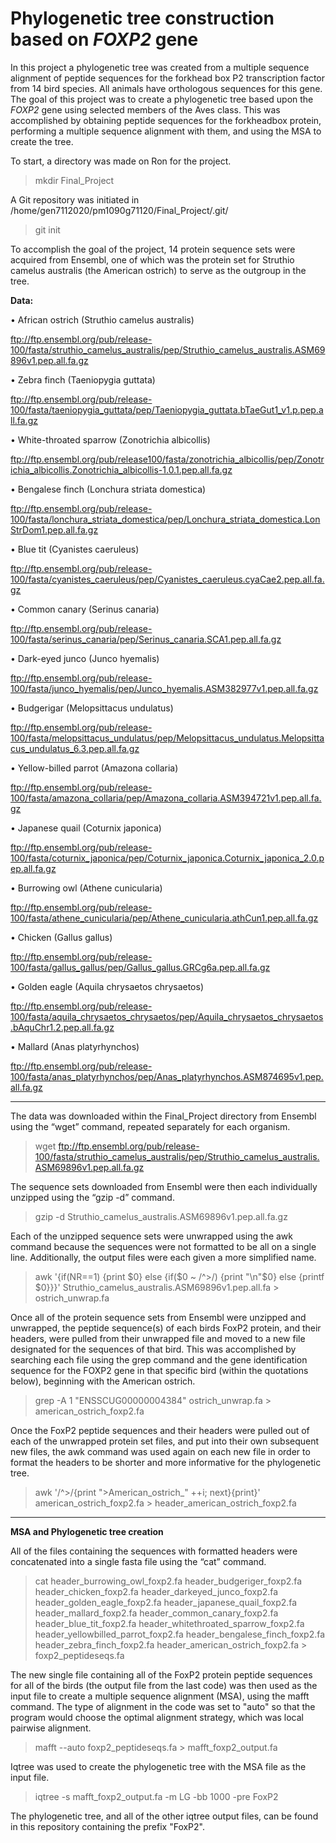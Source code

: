 # Phylogenetic tree construction based on *FOXP2* gene

In this project a phylogenetic tree was created from a multiple sequence alignment of peptide sequences for the forkhead box P2 transcription factor from 14 bird species.  All animals have orthologous sequences for this gene.  The goal of this project was to create a phylogenetic tree based upon the *FOXP2* gene using selected members of the Aves class. This was accomplished by obtaining peptide sequences for the forkheadbox protein, performing a multiple sequence alignment with them, and using the MSA to create the tree. 

To start, a directory was made on Ron for the project.
> mkdir Final_Project

A Git repository was initiated in /home/gen7112020/pm1090g71120/Final_Project/.git/
> git init

To accomplish the goal of the project, 14 protein sequence sets were acquired from Ensembl, one of which was the protein set for Struthio camelus australis (the American ostrich) to serve as the outgroup in the tree.  

**Data:**

•	African ostrich (Struthio camelus australis)

ftp://ftp.ensembl.org/pub/release-100/fasta/struthio_camelus_australis/pep/Struthio_camelus_australis.ASM69896v1.pep.all.fa.gz

•	Zebra finch (Taeniopygia guttata)

ftp://ftp.ensembl.org/pub/release-100/fasta/taeniopygia_guttata/pep/Taeniopygia_guttata.bTaeGut1_v1.p.pep.all.fa.gz

•	White-throated sparrow (Zonotrichia albicollis)

ftp://ftp.ensembl.org/pub/release100/fasta/zonotrichia_albicollis/pep/Zonotrichia_albicollis.Zonotrichia_albicollis-1.0.1.pep.all.fa.gz

•	Bengalese finch (Lonchura striata domestica)

ftp://ftp.ensembl.org/pub/release-100/fasta/lonchura_striata_domestica/pep/Lonchura_striata_domestica.LonStrDom1.pep.all.fa.gz

•	Blue tit (Cyanistes caeruleus)

ftp://ftp.ensembl.org/pub/release-100/fasta/cyanistes_caeruleus/pep/Cyanistes_caeruleus.cyaCae2.pep.all.fa.gz

•	Common canary (Serinus canaria)

ftp://ftp.ensembl.org/pub/release-100/fasta/serinus_canaria/pep/Serinus_canaria.SCA1.pep.all.fa.gz

•	Dark-eyed junco (Junco hyemalis)

ftp://ftp.ensembl.org/pub/release-100/fasta/junco_hyemalis/pep/Junco_hyemalis.ASM382977v1.pep.all.fa.gz

•	Budgerigar (Melopsittacus undulatus)

ftp://ftp.ensembl.org/pub/release-100/fasta/melopsittacus_undulatus/pep/Melopsittacus_undulatus.Melopsittacus_undulatus_6.3.pep.all.fa.gz

•	Yellow-billed parrot (Amazona collaria)

ftp://ftp.ensembl.org/pub/release-100/fasta/amazona_collaria/pep/Amazona_collaria.ASM394721v1.pep.all.fa.gz

•	Japanese quail (Coturnix japonica)

ftp://ftp.ensembl.org/pub/release-100/fasta/coturnix_japonica/pep/Coturnix_japonica.Coturnix_japonica_2.0.pep.all.fa.gz

•	Burrowing owl (Athene cunicularia)

ftp://ftp.ensembl.org/pub/release-100/fasta/athene_cunicularia/pep/Athene_cunicularia.athCun1.pep.all.fa.gz

•	Chicken (Gallus gallus)

ftp://ftp.ensembl.org/pub/release-100/fasta/gallus_gallus/pep/Gallus_gallus.GRCg6a.pep.all.fa.gz

•	Golden eagle (Aquila chrysaetos chrysaetos)

ftp://ftp.ensembl.org/pub/release-100/fasta/aquila_chrysaetos_chrysaetos/pep/Aquila_chrysaetos_chrysaetos.bAquChr1.2.pep.all.fa.gz

•	Mallard (Anas platyrhynchos)

ftp://ftp.ensembl.org/pub/release-100/fasta/anas_platyrhynchos/pep/Anas_platyrhynchos.ASM874695v1.pep.all.fa.gz

---
The data was downloaded within the Final_Project directory from Ensembl using the “wget” command, repeated separately for each organism.  
> wget ftp://ftp.ensembl.org/pub/release-100/fasta/struthio_camelus_australis/pep/Struthio_camelus_australis.ASM69896v1.pep.all.fa.gz

The sequence sets downloaded from Ensembl were then each individually unzipped using the “gzip -d” command. 
> gzip -d Struthio_camelus_australis.ASM69896v1.pep.all.fa.gz


Each of the unzipped sequence sets were unwrapped using the awk command because the sequences were not formatted to be all on a single line.  Additionally, the output files were each given a more simplified name.
> awk '{if(NR==1) {print $0} else {if($0 ~ /^>/) {print "\n"$0} else {printf $0}}}' Struthio_camelus_australis.ASM69896v1.pep.all.fa > ostrich_unwrap.fa  


Once all of the protein sequence sets from Ensembl were unzipped and unwrapped, the peptide sequence(s) of each birds FoxP2 protein, and their headers, were pulled from their unwrapped file and moved to a new file designated for the sequences of that bird.  This was accomplished by searching each file using the grep command and the gene identification sequence for the FOXP2 gene in that specific bird (within the quotations below), beginning with the American ostrich.  
> grep -A 1 "ENSSCUG00000004384" ostrich_unwrap.fa > american_ostrich_foxp2.fa


Once the FoxP2 peptide sequences and their headers were pulled out of each of the unwrapped protein set files, and put into their own subsequent new files, the awk command was used again on each new file in order to format the headers to be shorter and more informative for the phylogenetic tree.  
> awk '/^>/{print ">American_ostrich_" ++i; next}{print}' american_ostrich_foxp2.fa > header_american_ostrich_foxp2.fa

---
**MSA and Phylogenetic tree creation**

All of the files containing the sequences with formatted headers were concatenated into a single fasta file using the “cat” command. 
> cat header_burrowing_owl_foxp2.fa header_budgeriger_foxp2.fa header_chicken_foxp2.fa header_darkeyed_junco_foxp2.fa header_golden_eagle_foxp2.fa header_japanese_quail_foxp2.fa header_mallard_foxp2.fa header_common_canary_foxp2.fa header_blue_tit_foxp2.fa header_whitethroated_sparrow_foxp2.fa header_yellowbilled_parrot_foxp2.fa header_bengalese_finch_foxp2.fa header_zebra_finch_foxp2.fa header_american_ostrich_foxp2.fa > foxp2_peptideseqs.fa 

The new single file containing all of the FoxP2 protein peptide sequences for all of the birds (the output file from the last code) was then used as the input file to create a multiple sequence alignment (MSA), using the mafft command.  The type of alignment in the code was set to "auto" so that the program would choose the optimal alignment strategy, which was local pairwise alignment.  
> mafft --auto foxp2_peptideseqs.fa > mafft_foxp2_output.fa 

Iqtree was used to create the phylogenetic tree with the MSA file as the input file. 
> iqtree -s mafft_foxp2_output.fa -m LG -bb 1000 -pre FoxP2 

The phylogenetic tree, and all of the other iqtree output files, can be found in this repository containing the prefix "FoxP2".  
